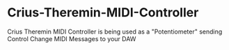 # Crius-Theremin-MIDI-Controller
Crius Theremin MIDI Controller is being used as a "Potentiometer" sending Control Change MIDI Messages to your DAW
